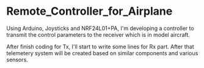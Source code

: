 # Remote_Controller_for_Airplane
Using Arduino, Joysticks and NRF24L01+PA, 
I'm developing a controller to transmit the control parameters to the receiver which is in model aircraft.

After finish coding for Tx, I'll start to write some lines for Rx part.
After that telemetery system will be created based on similar components and various sensors.
